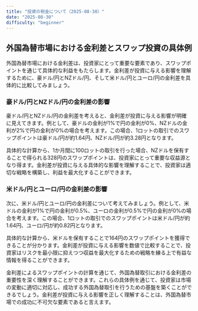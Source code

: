 ```yaml
---
title: "投資の税金について（2025-08-30）"
date: "2025-08-30"
difficulty: "beginner"
---
```


## 外国為替市場における金利差とスワップ投資の具体例

外国為替市場における金利差は、投資家にとって重要な要素であり、スワップポイントを通じて具体的な利益をもたらします。金利差が投資に与える影響を理解するために、豪ドル/円とNZドル/円、そして米ドル/円とユーロ/円の金利差を具体的に比較してみましょう。

### 豪ドル/円とNZドル/円の金利差の影響

豪ドル/円とNZドル/円の金利差を考えると、金利差が投資に与える影響が明確に見えてきます。例として、豪ドルの金利が1%で円の金利が0%、NZドルの金利が2%で円の金利が0%の場合を考えます。この場合、1ロットの取引でのスワップポイントは豪ドル/円が約1.64円、NZドル/円が約3.28円となります。

具体的な計算から、1か月間に100ロットの取引を行った場合、NZドルを保有することで得られる328円のスワップポイントは、投資家にとって重要な収益源となり得ます。金利差が投資に与える具体的な影響を理解することで、投資家は適切な戦略を構築し、利益を最大化することができます。

### 米ドル/円とユーロ/円の金利差の影響

次に、米ドル/円とユーロ/円の金利差について考えてみましょう。例として、米ドルの金利が1%で円の金利が0.5%、ユーロの金利が0.5%で円の金利が0%の場合を考えます。この場合、1ロットの取引でのスワップポイントは米ドル/円が約1.64円、ユーロ/円が約0.82円となります。

具体的な計算から、米ドルを保有することで164円のスワップポイントを獲得できることが分かります。金利差が投資に与える影響を数値で比較することで、投資家はリスクを最小限に抑えつつ収益を最大化するための戦略を練る上で有益な情報を得ることができます。

金利差によるスワップポイントの計算を通じて、外国為替取引における金利差の重要性を深く理解することができます。これらの具体例を通じて、投資家は市場の変動に適切に対応し、成功する外国為替取引を行うための基盤を築くことができるでしょう。金利差が投資に与える影響を正しく理解することは、外国為替市場での成功に不可欠な要素であると言えます。
